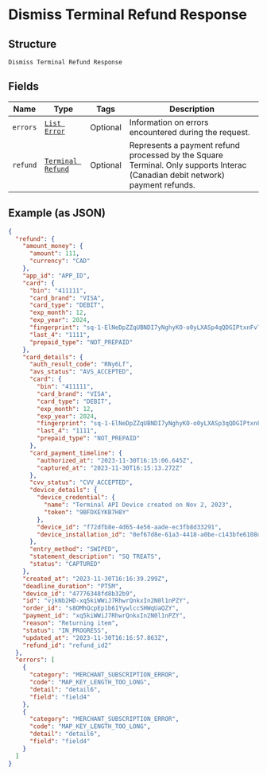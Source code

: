 
# Dismiss Terminal Refund Response

## Structure

`Dismiss Terminal Refund Response`

## Fields

| Name | Type | Tags | Description |
|  --- | --- | --- | --- |
| `errors` | [`List Error`](../../doc/models/error.md) | Optional | Information on errors encountered during the request. |
| `refund` | [`Terminal Refund`](../../doc/models/terminal-refund.md) | Optional | Represents a payment refund processed by the Square Terminal. Only supports Interac (Canadian debit network) payment refunds. |

## Example (as JSON)

```json
{
  "refund": {
    "amount_money": {
      "amount": 111,
      "currency": "CAD"
    },
    "app_id": "APP_ID",
    "card": {
      "bin": "411111",
      "card_brand": "VISA",
      "card_type": "DEBIT",
      "exp_month": 12,
      "exp_year": 2024,
      "fingerprint": "sq-1-ElNeDpZZqUBNDI7yNghyKO-o0yLXASp4qQDGIPtxnFvTTWoqdfdP6TV8gLsSxoztXA",
      "last_4": "1111",
      "prepaid_type": "NOT_PREPAID"
    },
    "card_details": {
      "auth_result_code": "RNy6Lf",
      "avs_status": "AVS_ACCEPTED",
      "card": {
        "bin": "411111",
        "card_brand": "VISA",
        "card_type": "DEBIT",
        "exp_month": 12,
        "exp_year": 2024,
        "fingerprint": "sq-1-ElNeDpZZqUBNDI7yNghyKO-o0yLXASp3qQDGIPtxnFvTTWoqdfdP6TV9gLsSxoztXA",
        "last_4": "1111",
        "prepaid_type": "NOT_PREPAID"
      },
      "card_payment_timeline": {
        "authorized_at": "2023-11-30T16:15:06.645Z",
        "captured_at": "2023-11-30T16:15:13.272Z"
      },
      "cvv_status": "CVV_ACCEPTED",
      "device_details": {
        "device_credential": {
          "name": "Terminal API Device created on Nov 2, 2023",
          "token": "9BFDXEYKB7H8Y"
        },
        "device_id": "f72dfb8e-4d65-4e56-aade-ec3fb8d33291",
        "device_installation_id": "0ef67d8e-61a3-4418-a0be-c143bfe6108d"
      },
      "entry_method": "SWIPED",
      "statement_description": "SQ TREATS",
      "status": "CAPTURED"
    },
    "created_at": "2023-11-30T16:16:39.299Z",
    "deadline_duration": "PT5M",
    "device_id": "47776348fd8b32b9",
    "id": "vjkNb2HD-xq5kiWWiJ7RhwrQnkxIn2N0l1nPZY",
    "order_id": "s8OMhQcpEp1b61YywlccSHWqUaQZY",
    "payment_id": "xq5kiWWiJ7RhwrQnkxIn2N0l1nPZY",
    "reason": "Returning item",
    "status": "IN_PROGRESS",
    "updated_at": "2023-11-30T16:16:57.863Z",
    "refund_id": "refund_id2"
  },
  "errors": [
    {
      "category": "MERCHANT_SUBSCRIPTION_ERROR",
      "code": "MAP_KEY_LENGTH_TOO_LONG",
      "detail": "detail6",
      "field": "field4"
    },
    {
      "category": "MERCHANT_SUBSCRIPTION_ERROR",
      "code": "MAP_KEY_LENGTH_TOO_LONG",
      "detail": "detail6",
      "field": "field4"
    }
  ]
}
```

